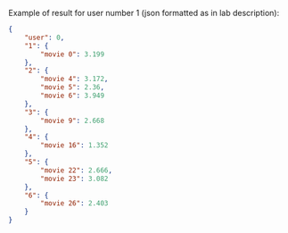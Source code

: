 Example of result for user number 1 (json formatted as in lab description):
```json
{
    "user": 0,
    "1": {
        "movie 0": 3.199
    },
    "2": {
        "movie 4": 3.172,
        "movie 5": 2.36,
        "movie 6": 3.949
    },
    "3": {
        "movie 9": 2.668
    },
    "4": {
        "movie 16": 1.352
    },
    "5": {
        "movie 22": 2.666,
        "movie 23": 3.082
    },
    "6": {
        "movie 26": 2.403
    }
}
```

